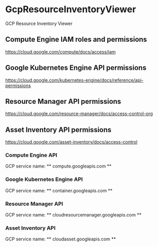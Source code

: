 # GcpResourceInventoryViewer
GCP Resource Inventory Viewer

## Compute Engine IAM roles and permissions
https://cloud.google.com/compute/docs/access/iam

## Google Kubernetes Engine API permissions
https://cloud.google.com/kubernetes-engine/docs/reference/api-permissions

## Resource Manager API permissions
https://cloud.google.com/resource-manager/docs/access-control-org

## Asset Inventory API permissions
https://cloud.google.com/asset-inventory/docs/access-control

### Compute Engine API	    
GCP service name: ** compute.googleapis.com **

### Google Kubernetes Engine API	    
GCP service name: ** container.googleapis.com **

### Resource Manager API	    
GCP service name: ** cloudresourcemanager.googleapis.com **

### Asset Inventory API	    
GCP service name: ** cloudasset.googleapis.com **
